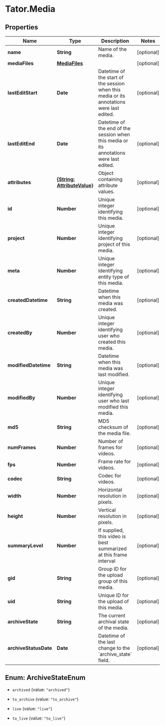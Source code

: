 # Tator.Media

## Properties

Name | Type | Description | Notes
------------ | ------------- | ------------- | -------------
**name** | **String** | Name of the media. | [optional] 
**mediaFiles** | [**MediaFiles**](MediaFiles.md) |  | [optional] 
**lastEditStart** | **Date** | Datetime of the start of the session when this media or its annotations were last edited. | [optional] 
**lastEditEnd** | **Date** | Datetime of the end of the session when this media or its annotations were last edited. | [optional] 
**attributes** | [**{String: AttributeValue}**](AttributeValue.md) | Object containing attribute values. | [optional] 
**id** | **Number** | Unique integer identifying this media. | [optional] 
**project** | **Number** | Unique integer identifying project of this media. | [optional] 
**meta** | **Number** | Unique integer identifying entity type of this media. | [optional] 
**createdDatetime** | **String** | Datetime when this media was created. | [optional] 
**createdBy** | **Number** | Unique integer identifying user who created this media. | [optional] 
**modifiedDatetime** | **String** | Datetime when this media was last modified. | [optional] 
**modifiedBy** | **Number** | Unique integer identifying user who last modified this media. | [optional] 
**md5** | **String** | MD5 checksum of the media file. | [optional] 
**numFrames** | **Number** | Number of frames for videos. | [optional] 
**fps** | **Number** | Frame rate for videos. | [optional] 
**codec** | **String** | Codec for videos. | [optional] 
**width** | **Number** | Horizontal resolution in pixels. | [optional] 
**height** | **Number** | Vertical resolution in pixels. | [optional] 
**summaryLevel** | **Number** | If supplied, this video is best summarized at this frame interval | [optional] 
**gid** | **String** | Group ID for the upload group of this media. | [optional] 
**uid** | **String** | Unique ID for the upload of this media. | [optional] 
**archiveState** | **String** | The current archival state of the media. | [optional] 
**archiveStatusDate** | **Date** | Datetime of the last change to the &#x60;archive_state&#x60; field. | [optional] 



## Enum: ArchiveStateEnum


* `archived` (value: `"archived"`)

* `to_archive` (value: `"to_archive"`)

* `live` (value: `"live"`)

* `to_live` (value: `"to_live"`)




